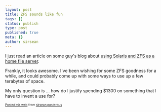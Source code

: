 ```yaml
---
layout: post
title: ZFS sounds like fun
tags: []
status: publish
type: post
published: true
meta: {}
author: sirsean
---
```

<p>I just read an article on some guy's blog about <a href="http://bitdrop.st0w.com/2009/05/16/solaris-zfs-the-perfect-home-file-and-media-server/" mce_href="http://bitdrop.st0w.com/2009/05/16/solaris-zfs-the-perfect-home-file-and-media-server/">using Solaris and ZFS as a home file server</a>.</p><p>Frankly, it looks awesome. I've been wishing for some ZFS goodness for a while, and could probably come up with some ways to use up a few terabytes of space.</p><p>My only question is ... how do I justify spending $1300 on something that I have to invent a use for?<br /></p><p style="font-size: 10px;">  <a href="http://posterous.com">Posted via web</a>   from <a href="http://sirsean.posterous.com/zfs-sounds-like-fun">sirsean.posterous</a>  </p>
